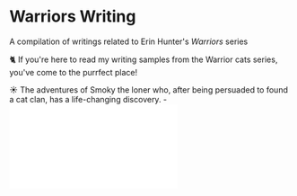 # Warriors Writing
A compilation of writings related to Erin Hunter's _Warriors_ series

🐈 If you're here to read my writing samples from the Warrior cats series, you've come to the purrfect place!

<!---
-![Auroragale](Auroragale.png)

- Image generated from clangen, and enhanced by
--->

☀️ The adventures of Smoky the loner who, after being persuaded to found a cat clan, has a life-changing discovery.
-![SunClan](WarriorsSunSamples.pdf)
